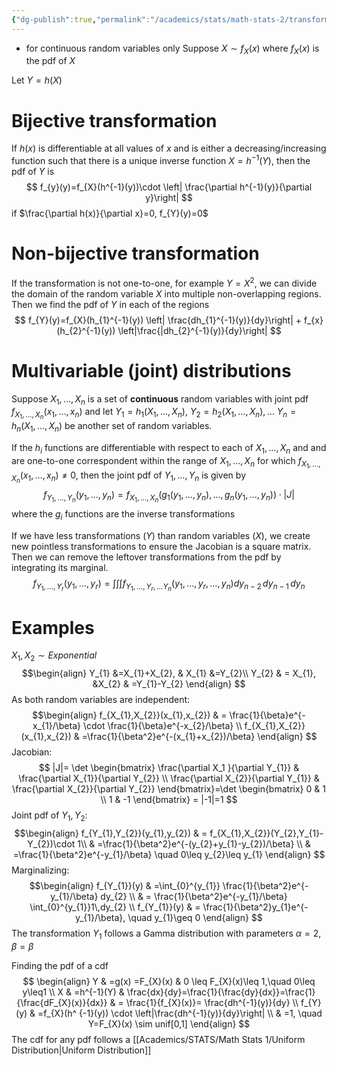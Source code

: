 ```yaml
---
{"dg-publish":true,"permalink":"/academics/stats/math-stats-2/transformation-technique/","created":"2025-01-21T11:33:51.194-05:00","updated":"2025-07-07T17:32:42.562-04:00"}
---
```


- for continuous random variables only
Suppose $X\sim f_{X}(x)$ where $f_{X}(x)$ is the pdf of $X$

Let $Y=h(X)$
# Bijective transformation
If $h(x)$ is differentiable at all values of $x$ and is either a decreasing/increasing function such that there is a unique inverse function $X=h^{-1}(Y)$, then the pdf of $Y$ is
$$
f_{y}(y)=f_{X}(h^{-1}(y))\cdot \left|  \frac{\partial h^{-1}(y)}{\partial y}\right|
$$
if $\frac{\partial h(x)}{\partial x}=0, f_{Y}(y)=0$ 
# Non-bijective transformation
If the transformation is not one-to-one, for example $Y=X^2$, we can divide the domain of the random variable $X$ into multiple non-overlapping regions. Then we find the pdf of $Y$ in each of the regions
$$
f_{Y}(y)=f_{X}(h_{1}^{-1}(y)) \left| \frac{dh_{1}^{-1}(y)}{dy}\right| + f_{x}(h_{2}^{-1}(y)) \left|\frac{|dh_{2}^{-1}(y)}{dy}\right|
$$
# Multivariable (joint) distributions
Suppose $X_{1},\dots,X_{n}$ is a set of **continuous** random variables with joint pdf $f_{X_{1},\dots,X_{n}}(x_{1},\dots,x_{n})$ and let $Y_{1}=h_{1}(X_{1},\dots,X_{n}),$ $Y_{2}=h_{2}(X_{1},\dots,X_{n}),\dots$ $Y_{n}=h_{n}(X_{1},\dots,X_{n})$ be another set of random variables. 

If the $h_{i}$ functions are differentiable with respect to each of $X_{1},\dots,X_{n}$ and and are one-to-one correspondent within the range of $X_{1},\dots,X_{n}$ for which $f_{X_{1},\dots,X_{n}}(x_{1},\dots,x_{n})\neq0$, then the joint pdf of $Y_{1},\dots,Y_{n}$ is given by
$$f_{Y_1,...,Y_n}(y_1,...,y_n)=f_{X_1,...,X_n}(g_1(y_1,...,y_n),...,g_n(y_1,...,y_n))\cdot|J|$$
where the $g_{i}$ functions are the inverse transformations

If we have less transformations ($Y$) than random variables $(X)$, we create new pointless transformations to ensure the Jacobian is a square matrix.
Then we can remove the leftover transformations from the pdf by integrating its marginal.
$$
f_{Y_{1},\dots ,Y_{r}}(y_{1},\dots,y_{r})=\int \int \int f_{Y_{1},\dots,Y_{r},\dots Y_{n}}(y_{1},\dots,y_{r},\dots,y_{n}) dy_{n-2}\,dy_{n-1} \,  dy_{n}
$$


# Examples
$X_{1},X_{2}\sim Exponential$
$$\begin{align}
  Y_{1}  &=X_{1}+X_{2},   &  X_{1}  &=Y_{2}\\ 
Y_{2}    & = X_{1},  &X_{2}   & =Y_{1}-Y_{2}
\end{align}
$$
As both random variables are independent:
$$\begin{align}
f_{X_{1},X_{2}}(x_{1},x_{2}) & = \frac{1}{\beta}e^{-x_{1}/\beta} \cdot \frac{1}{\beta}e^{-x_{2}/\beta} \\
f_{X_{1},X_{2}}(x_{1},x_{2}) & =\frac{1}{\beta^2}e^{-(x_{1}+x_{2})/\beta}
\end{align}
$$
Jacobian:
$$
|J|= \det
\begin{bmatrix}
\frac{\partial X_1 }{\partial Y_{1}} & \frac{\partial X_{1}}{\partial Y_{2}} \\
\frac{\partial X_{2}}{\partial Y_{1}} & \frac{\partial X_{2}}{\partial Y_{2}}
\end{bmatrix}=\det
\begin{bmatrix}
0 & 1 \\
1 & -1
\end{bmatrix} = |-1|=1
$$
Joint pdf of $Y_{1},Y_{2}:$
$$\begin{align}
f_{Y_{1},Y_{2}}(y_{1},y_{2}) & = f_{X_{1},X_{2}}(Y_{2},Y_{1}-Y_{2})\cdot 1\\
 & =\frac{1}{\beta^2}e^{-(y_{2}+y_{1}-y_{2})/\beta} \\
 & =\frac{1}{\beta^2}e^{-y_{1}/\beta} \quad 0\leq y_{2}\leq y_{1}
\end{align}
$$
Marginalizing:
$$\begin{align}
f_{Y_{1}}(y) & =\int_{0}^{y_{1}} \frac{1}{\beta^2}e^{-y_{1}/\beta} dy_{2} \\
 & =  \frac{1}{\beta^2}e^{-y_{1}/\beta}  \int_{0}^{y_{1}}1\,dy_{2} \\
 f_{Y_{1}}(y) & = \frac{1}{\beta^2}y_{1}e^{-y_{1}/\beta}, \quad y_{1}\geq 0
\end{align}
$$
The transformation $Y_{1}$ follows a Gamma distribution with parameters $\alpha=2, \beta =\beta$


Finding the pdf of a cdf
$$
\begin{align}
Y & =g(x)  =F_{X}(x) & 0 \leq F_{X}(x)\leq 1,\quad    0\leq y\leq1 \\
X & =h^{-1}(Y)  &  \frac{dx}{dy}=\frac{1}{\frac{dy}{dx}}=\frac{1}{\frac{dF_{X}(x)}{dx}}  & = \frac{1}{f_{X}(x)}= \frac{dh^{-1}(y)}{dy}  \\
f_{Y}(y) & =f_{X}(h^ {-1}(y)) \cdot \left|\frac{dh^{-1}(y)}{dy}\right| \\
 & =1, \quad Y=F_{X}(x) \sim unif[0,1]
\end{align}
$$
The cdf for any pdf follows a [[Academics/STATS/Math Stats 1/Uniform Distribution\|Uniform Distribution]]
